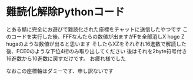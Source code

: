 # 難読化解除Pythonコード
とある鯖に完全にお遊びで難読化された座標をチャットに送信したやつです
このコードを実行した後、FFFなんたらの数値が出ますがFを全部消しX hoge Z hugaのような数値が出ると思います
そしたらXZをそれぞれ16進数で解読した後、FCE0のような下位4桁のみ取り出してください
後はそれを2byte符号付き16進数から10進数に戻すだけです。
お疲れ様でした

なおこの座標軸はダミーです、申し訳ないです
